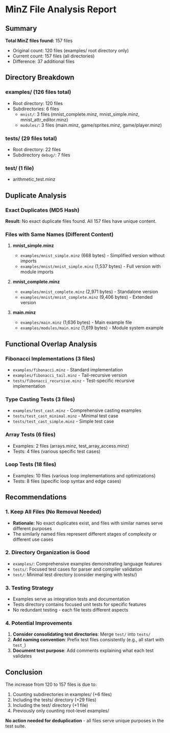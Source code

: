 # MinZ File Analysis Report

## Summary

**Total MinZ files found:** 157 files
- Original count: 120 files (examples/ root directory only)
- Current count: 157 files (all directories)
- Difference: 37 additional files

## Directory Breakdown

### examples/ (126 files total)
- Root directory: 120 files
- Subdirectories: 6 files
  - `mnist/`: 3 files (mnist_complete.minz, mnist_simple.minz, mnist_attr_editor.minz)
  - `modules/`: 3 files (main.minz, game/sprites.minz, game/player.minz)

### tests/ (29 files total)
- Root directory: 22 files
- Subdirectory `debug/`: 7 files

### test/ (1 file)
- arithmetic_test.minz

## Duplicate Analysis

### Exact Duplicates (MD5 Hash)
**Result:** No exact duplicate files found. All 157 files have unique content.

### Files with Same Names (Different Content)
1. **mnist_simple.minz**
   - `examples/mnist_simple.minz` (668 bytes) - Simplified version without imports
   - `examples/mnist/mnist_simple.minz` (1,537 bytes) - Full version with module imports

2. **mnist_complete.minz**
   - `examples/mnist_complete.minz` (2,971 bytes) - Standalone version
   - `examples/mnist/mnist_complete.minz` (9,406 bytes) - Extended version

3. **main.minz**
   - `examples/main.minz` (1,636 bytes) - Main example file
   - `examples/modules/main.minz` (1,619 bytes) - Module system example

## Functional Overlap Analysis

### Fibonacci Implementations (3 files)
- `examples/fibonacci.minz` - Standard implementation
- `examples/fibonacci_tail.minz` - Tail-recursive version
- `tests/fibonacci_recursive.minz` - Test-specific recursive implementation

### Type Casting Tests (3 files)
- `examples/test_cast.minz` - Comprehensive casting examples
- `tests/test_cast_minimal.minz` - Minimal test case
- `tests/test_cast_simple.minz` - Simple test case

### Array Tests (6 files)
- Examples: 2 files (arrays.minz, test_array_access.minz)
- Tests: 4 files (various specific test cases)

### Loop Tests (18 files)
- Examples: 10 files (various loop implementations and optimizations)
- Tests: 8 files (specific loop syntax and edge cases)

## Recommendations

### 1. Keep All Files (No Removal Needed)
- **Rationale:** No exact duplicates exist, and files with similar names serve different purposes
- The similarly named files represent different stages of complexity or different use cases

### 2. Directory Organization is Good
- `examples/`: Comprehensive examples demonstrating language features
- `tests/`: Focused test cases for parser and compiler validation
- `test/`: Minimal test directory (consider merging with tests/)

### 3. Testing Strategy
- Examples serve as integration tests and documentation
- Tests directory contains focused unit tests for specific features
- No redundant testing - each file tests different aspects

### 4. Potential Improvements
1. **Consider consolidating test directories**: Merge `test/` into `tests/`
2. **Add naming convention**: Prefix test files consistently (e.g., all start with `test_`)
3. **Document test purpose**: Add comments explaining what each test validates

## Conclusion

The increase from 120 to 157 files is due to:
1. Counting subdirectories in examples/ (+6 files)
2. Including the tests/ directory (+29 files)
3. Including the test/ directory (+1 file)
4. Previously only counting root-level examples/

**No action needed for deduplication** - all files serve unique purposes in the test suite.
